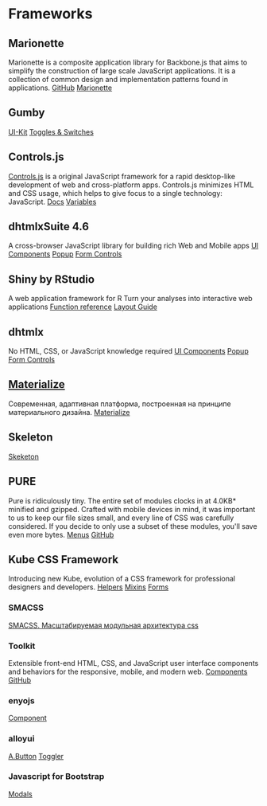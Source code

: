 # Frameworks

## Marionette 
Marionette is a composite application library for Backbone.js that aims to simplify the construction of large scale JavaScript applications. It is a collection of common design and implementation patterns found in applications.
[GitHub](https://github.com/marionettejs/backbone.marionette)
[Marionette ](http://marionettejs.com/docs/current/)

## Gumby
[UI-Kit](http://www.gumbyframework.com/docs/ui-kit/)
[Toggles & Switches](http://www.gumbyframework.com/docs/components/#!/)

## Controls.js
[Controls.js](http://controlsjs.com/) is a original JavaScript framework for a rapid desktop-like development of web and cross-platform apps. Controls.js minimizes HTML and CSS usage, which helps to give focus to a single technology: JavaScript.
[Docs](http://controlsjs.com/docs/5.0.0/files/ng_basic/basic-js.html)
[Variables](http://controlsjs.com/docs/5.0.0/index/Variables.html)

## dhtmlxSuite 4.6
A cross-browser JavaScript library for building rich Web and Mobile apps
[UI Components](http://docs.dhtmlx.com/)
[Popup](http://docs.dhtmlx.com/popup__index.html)
[Form Controls](http://docs.dhtmlx.com/form__controls_list.html#block)


## Shiny by RStudio
A web application framework for R Turn your analyses into interactive web applications
[Function reference](http://shiny.rstudio.com/reference/shiny/latest/)
[Layout Guide](http://shiny.rstudio.com/articles/layout-guide.html)

## dhtmlx
No HTML, CSS, or JavaScript knowledge required
[UI Components](http://docs.dhtmlx.com/)
[Popup](http://docs.dhtmlx.com/popup__index.html)
[Form Controls](http://docs.dhtmlx.com/form__controls_list.html#block)

## [Materialize](http://materializecss.com/)
Современная, адаптивная платформа, построенная на принципе материального дизайна.
[Materialize](http://materializecss.com/)



## Skeleton
[Skeketon](http://getskeleton.com)

## PURE
Pure is ridiculously tiny. The entire set of modules clocks in at 4.0KB* minified and gzipped. Crafted with mobile devices in mind, it was important to us to keep our file sizes small, and every line of CSS was carefully considered. If you decide to only use a subset of these modules, you'll save even more bytes.
[Menus](http://purecss.io/menus/)
[GitHub](https://github.com/yahoo/pure/)

## Kube CSS Framework
Introducing new Kube, evolution of a CSS framework
for professional designers and developers.
[Helpers](https://imperavi.com/kube/css/helpers/)
[Mixins](https://imperavi.com/kube/css/mixins/)
[Forms](https://imperavi.com/kube/css/forms/)


### SMACSS
[SMACSS. Масштабируемая модульная архитектура css](http://www.slideshare.net/sysiq/smacss-css)


### Toolkit

Extensible front-end HTML, CSS, and JavaScript user interface components and behaviors for the responsive, mobile, and modern web.
[Components](http://titon.io/en/toolkit/2.1.6/components)
[GitHub](https://github.com/titon/toolkit)

### enyojs
[Component](http://enyojs.com/docs/latest/#/kind/enyo.Component)


### alloyui
[A.Button](http://alloyui.com/api/classes/A.Button.html)
[Toggler](http://alloyui.com/examples/toggler/)


### Javascript for Bootstrap
[Modals ](https://bootstrapdocs.com/v1.4.0/docs/javascript.html#modal)
